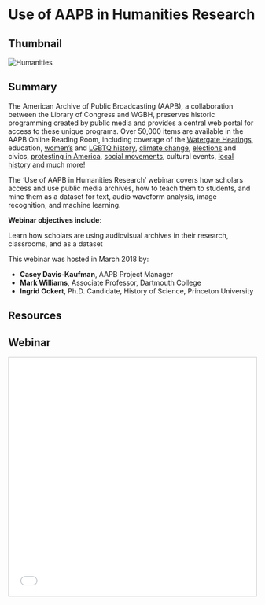 # Use of AAPB in Humanities Research

## Thumbnail

![Humanities](https://s3.amazonaws.com/americanarchive.org/featured/Tile_DarkBlue.png "Humanities")

## Summary

The American Archive of Public Broadcasting (AAPB), a collaboration between the Library of Congress and WGBH, preserves historic programming created by public media and provides a central web portal for access to these unique programs. Over 50,000 items are available in the AAPB Online Reading Room, including coverage of the [Watergate Hearings](/exhibits/watergate), education, [women’s](/special_collections/woman-series) and [LGBTQ history](/special_collections/lgbt), [climate change](/exhibits/climate-change), [elections](/exhibits/presidential-elections) and civics, [protesting in America](/exhibits/first-amendment), [social movements](/exhibits/civil-rights), cultural events, [local history](/participating-orgs) and much more!

The ‘Use of AAPB in Humanities Research’ webinar covers how scholars access and use public media archives, how to teach them to students, and mine them as a dataset for text, audio waveform analysis, image recognition, and machine learning.

**Webinar objectives include**:

Learn how scholars are using audiovisual archives in their research, classrooms, and as a dataset

This webinar was hosted in March 2018 by:

* **Casey Davis-Kaufman**, AAPB Project Manager
* **Mark Williams**, Associate Professor, Dartmouth College
* **Ingrid Ockert**, Ph.D. Candidate, History of Science, Princeton University

## Resources

## Webinar

<iframe src="//www.slideshare.net/slideshow/embed_code/key/3U3fMweGiEtiFs" width="595" height="485" frameborder="0" marginwidth="0" marginheight="0" scrolling="no" style="border:1px solid #CCC; border-width:1px; margin-bottom:5px; max-width: 100%;" allowfullscreen> </iframe>